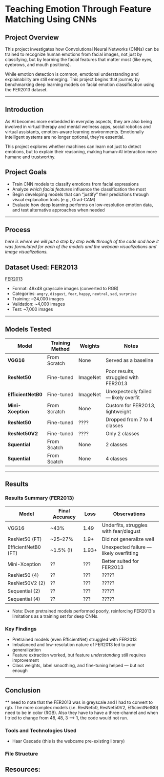 # Teaching Emotion Through Feature Matching Using CNNs

## Project Overview

This project investigates how Convolutional Neural Networks (CNNs) can be trained to recognize human emotions from facial images, not just by classifying, but by learning the facial features that matter most (like eyes, eyebrows, and mouth positions).

While emotion detection is common, emotional understanding and explainability are still emerging. This project begins that journey by benchmarking deep learning models on facial emotion classification using the FER2013 dataset.

---

## Introduction 

As AI becomes more embedded in everyday aspects, they are also being involved in virtual therapy and mental wellness apps, social robotics and virtual assistants, emotion-aware learning environments. Emotionally intelligent systems are no longer optional, they’re essential.

This project explores whether machines can learn not just to detect emotions, but to explain their reasoning, making human-AI interaction more humane and trustworthy.


## Project Goals

- Train CNN models to classify emotions from facial expressions
- Analyze *which facial features* influence the classification the most
- Begin developing models that can “justify” their predictions through visual explanation tools (e.g., Grad-CAM)
- Evaluate how deep learning performs on low-resolution emotion data, and test alternative approaches when needed

---

## Process 

*here is where we will put a step by step walk through of the code and how it was formulated for each of the models and the webcam visualizations and image visualizations.*

## Dataset Used: FER2013

[FER2013](https://www.kaggle.com/datasets/msambare/fer2013)

- Format: 48x48 grayscale images (converted to RGB)
- Categories: `angry`, `disgust`, `fear`, `happy`, `neutral`, `sad`, `surprise`
- Training: ~24,000 images
- Validation: ~4,000 images
- Test: ~7,000 images

---

## Models Tested

| Model             | Training Method         | Weights       | Notes                                    |
|------------------|-------------------------|---------------|------------------------------------------|
| **VGG16**        | From Scratch            | None          | Served as a baseline                     |
| **ResNet50**     | Fine-tuned              | ImageNet      | Poor results, struggled with FER2013     |
| **EfficientNetB0** | Fine-tuned            | ImageNet      | Unexpectedly failed — likely overfit     |
| **Mini-Xception**| From Scratch            | None          | Custom for FER2013, lightweight          |
| **ResNet50**     | Fine-tuned              | ????          | Dropped from 7 to 4 classes              |  
| **ResNet50V2**   | Fine-tuned              | ????          | Only 2 classes                           |  
| **Squential**    | From Scatch             | None          | 2 classes                                |  
| **Squential**    | From Scatch             | None          | 4 classes                                |  
---

## Results 

### Results Summary (FER2013)

| Model            | Final Accuracy | Loss      | Observations                          |
|------------------|----------------|-----------|----------------------------------------|
| VGG16            | ~43%           | 1.49      | Underfits, struggles with fear/disgust |
| ResNet50 (FT)    | ~25–27%        | 1.9+      | Did not generalize well                |
| EfficientNetB0 (FT) | ~1.5% (!)   | 1.93+     | Unexpected failure — likely overfitting |
| Mini-Xception    | ??             | ???        | Better suited for FER2013              |
| ResNet50 (4)     | ??             | ???        | ?????                                  |
| ResNet50V2 (2)   | ??             | ???        | ?????                                  |
| Sequential (2)   | ??             | ???        | ?????                                  |
| Sequential (4)   | ??             | ???        | ?????                                  |

* Note: Even pretrained models performed poorly, reinforcing FER2013's limitations as a training set for deep CNNs.

### Key Findings

- Pretrained models (even EfficientNet) struggled with FER2013
- Imbalanced and low-resolution nature of FER2013 led to poor generalization
- Feature extraction worked, but feature *understanding* still requires improvement
- Class weights, label smoothing, and fine-tuning helped — but not enough

---


## Conclusion 


** need to note that the FER2013 was in greyscale and I had to convert to rgb. The more complex models (i.e. ResNet50, ResNet50V2, EfficientNetB0) need to be in color (RGB). Also they have to have a three-channel and when I tried to change from 48, 48, 3 --> 1, the code would not run.


### Tools and Technologies Used
- Haar Cascade (this is the webcame pre-existing library)



### File Structure



## Resources: 